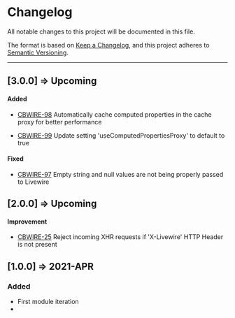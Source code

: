 # Changelog

All notable changes to this project will be documented in this file.

The format is based on [Keep a Changelog](https://keepachangelog.com/en/1.0.0/),
and this project adheres to [Semantic Versioning](https://semver.org/spec/v2.0.0.html).

----
## [3.0.0] => Upcoming

#### Added
- [CBWIRE-98](https://github.com/coldbox-modules/cbwire/issues/98)
Automatically cache computed properties in the cache proxy for better performance

- [CBWIRE-99](https://github.com/coldbox-modules/cbwire/issues/99)
Update setting 'useComputedPropertiesProxy' to default to true

#### Fixed
- [CBWIRE-97](https://github.com/coldbox-modules/cbwire/issues/97)
Empty string and null values are not being properly passed to Livewire


## [2.0.0] => Upcoming

#### Improvement

- [CBWIRE-25]( https://github.com/coldbox-modules/cbwire/issues/25 ) Reject incoming XHR requests if 'X-Livewire' HTTP Header is not present

## [1.0.0] => 2021-APR

### Added

* First module iteration
* 